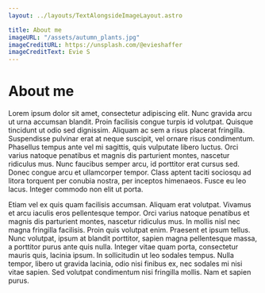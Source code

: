 ```yaml
---
layout: ../layouts/TextAlongsideImageLayout.astro

title: About me
imageURL: "/assets/autumn_plants.jpg"
imageCreditURL: https://unsplash.com/@evieshaffer
imageCreditText: Evie S
---
```


# About me

Lorem ipsum dolor sit amet, consectetur adipiscing elit. Nunc gravida arcu ut urna accumsan blandit. Proin facilisis congue turpis id volutpat. Quisque tincidunt ut odio sed dignissim. Aliquam ac sem a risus placerat fringilla. Suspendisse pulvinar erat at neque suscipit, vel ornare risus condimentum. Phasellus tempus ante vel mi sagittis, quis vulputate libero luctus. Orci varius natoque penatibus et magnis dis parturient montes, nascetur ridiculus mus. Nunc faucibus semper arcu, id porttitor erat cursus sed. Donec congue arcu et ullamcorper tempor. Class aptent taciti sociosqu ad litora torquent per conubia nostra, per inceptos himenaeos. Fusce eu leo lacus. Integer commodo non elit ut porta.

Etiam vel ex quis quam facilisis accumsan. Aliquam erat volutpat. Vivamus et arcu iaculis eros pellentesque tempor. Orci varius natoque penatibus et magnis dis parturient montes, nascetur ridiculus mus. In mollis nisl nec magna fringilla facilisis. Proin quis volutpat enim. Praesent et ipsum tellus. Nunc volutpat, ipsum at blandit porttitor, sapien magna pellentesque massa, a porttitor purus ante quis nulla. Integer vitae quam porta, consectetur mauris quis, lacinia ipsum. In sollicitudin ut leo sodales tempus. Nulla tempor, libero ut gravida lacinia, odio nisi finibus ex, nec sodales mi nisi vitae sapien. Sed volutpat condimentum nisi fringilla mollis. Nam et sapien purus.
